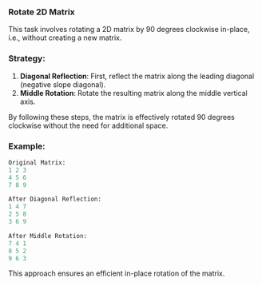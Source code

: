 ### Rotate 2D Matrix

This task involves rotating a 2D matrix by 90 degrees clockwise in-place, i.e., without creating a new matrix.

### Strategy:
1. **Diagonal Reflection**: First, reflect the matrix along the leading diagonal (negative slope diagonal).
2. **Middle Rotation**: Rotate the resulting matrix along the middle vertical axis.

By following these steps, the matrix is effectively rotated 90 degrees clockwise without the need for additional space.

### Example:
```python
Original Matrix:
1 2 3
4 5 6
7 8 9

After Diagonal Reflection:
1 4 7
2 5 8
3 6 9

After Middle Rotation:
7 4 1
8 5 2
9 6 3
```

This approach ensures an efficient in-place rotation of the matrix.
